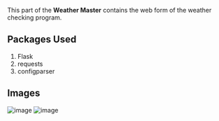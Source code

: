 This part of the **Weather Master** contains the web form of the weather checking program.

## Packages Used
1. Flask
2. requests
3. configparser

## Images
![image](https://github.com/dev-world-rohit/infotrixs/assets/136791205/162f8862-7bfb-4ef2-9938-7719eb736f98)
![image](https://github.com/dev-world-rohit/infotrixs/assets/136791205/2f85d842-c6d6-4bf2-b38a-d569f24f9100)
